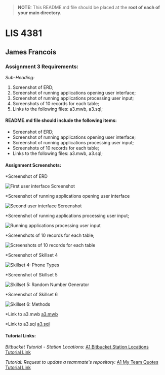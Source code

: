 > **NOTE:** This README.md file should be placed at the **root of each of your main directory.**

# LIS 4381 

## James Francois

### Assignment 3 Requirements:

*Sub-Heading:*

1. Screenshot of ERD; 
2. Screenshot of running applications opening user interface; 
3. Screenshot of running applications processing user input; 
4. Screenshots of 10 records for each table; 
5. Links to the following files: a3.mwb, a3.sql; 

#### README.md file should include the following items:

* Screenshot of ERD; 
* Screenshot of running applications opening user interface; 
* Screenshot of running applications processing user input; 
* Screenshots of 10 records for each table; 
* Links to the following files: a3.mwb, a3.sql; 

#### Assignment Screenshots:

*Screenshot of ERD

![First user interface Screenshot](img/Erd.png) 

*Screenshot of running applications opening user interface 

![Second user interface Screenshot](img/First.png)

*Screenshot of running applications processing user input; 

![Running applications processing user input](img/Second.png) 

*Screenshots of 10 records for each table; 

![Screenshots of 10 records for each table](img/Datatables.png)

*Screenshot of Skillset 4

![Skillset 4: Phone Types](img/Skillset4.png)

*Screenshot of Skillset 5

![Skillset 5: Random Number Generator](img/Skillset5.png)

*Screenshot of Skillset 6

![Skillset 6: Methods](img/Skillset6.png)

*Link to a3.mwb
[a3.mwb](docs/a3.mwb)

*Link to a3.sql
[a3.sql](docs/a3.sql)














#### Tutorial Links:

*Bitbucket Tutorial - Station Locations:*
[A1 Bitbucket Station Locations Tutorial Link](https://bitbucket.org/username/bitbucketstationlocations/ "Bitbucket Station Locations")

*Tutorial: Request to update a teammate's repository:*
[A1 My Team Quotes Tutorial Link](https://bitbucket.org/username/myteamquotes/ "My Team Quotes Tutorial")
